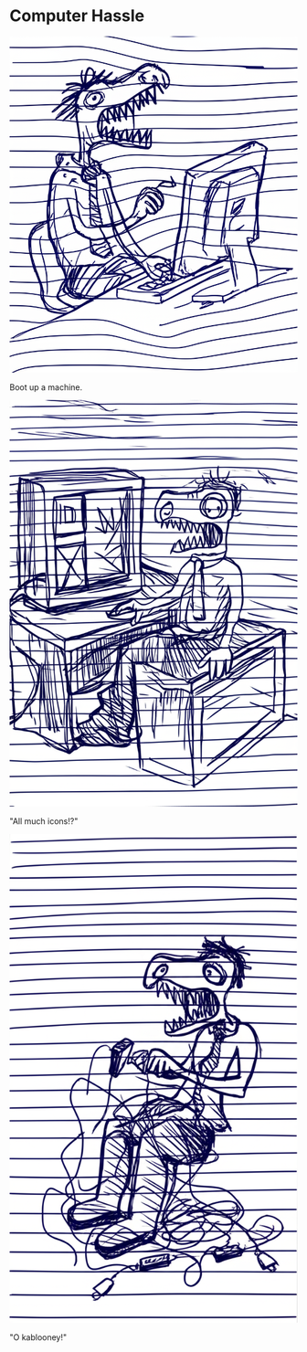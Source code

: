 # Computer Hassle

![Garrey Goosey sits at a computer looking ready to work.](computer-1.png)

Boot up a machine.

![Garrey Goosey stares at a complex interface on the screen, looking bewildered.](computer-2.png)

"All much icons!?"

![Garrey Goosey is tangled in computer wires, looking angry.](computer-3.png)

"O kablooney!"